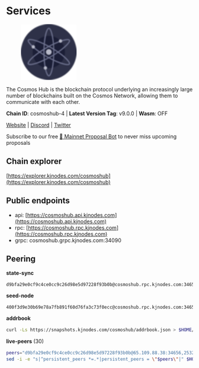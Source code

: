 # Services

<figure><img src="https://raw.githubusercontent.com/kj89/cosmos-images/main/logos/cosmoshub.png" width="150" alt=""><figcaption></figcaption></figure>

The Cosmos Hub is the blockchain protocol underlying an  increasingly large number of blockchains built on the  Cosmos Network, allowing them to communicate with each other.

**Chain ID**: cosmoshub-4 | **Latest Version Tag**: v9.0.0 | **Wasm**: OFF

[Website](https://hub.cosmos.network) | [Discord](https://discord.gg/cosmosnetwork) | [Twitter](https://twitter.com/cosmoshub)



Subscribe to our free [🤖 Mainnet Proposal Bot](https://t.me/kjnodes_proposal_bot) to never miss upcoming proposals


## Chain explorer
[https://explorer.kjnodes.com/cosmoshub](https://explorer.kjnodes.com/cosmoshub)

## Public endpoints

* api: [https://cosmoshub.api.kjnodes.com](https://cosmoshub.api.kjnodes.com)
* rpc: [https://cosmoshub.rpc.kjnodes.com](https://cosmoshub.rpc.kjnodes.com)
* grpc: cosmoshub.grpc.kjnodes.com:34090

## Peering

**state-sync**

```text
d9bfa29e0cf9c4ce0cc9c26d98e5d97228f93b0b@cosmoshub.rpc.kjnodes.com:34656
```

**seed-node**

```text
400f3d9e30b69e78a7fb891f60d76fa3c73f0ecc@cosmoshub.rpc.kjnodes.com:34659
```

**addrbook**
```bash
curl -Ls https://snapshots.kjnodes.com/cosmoshub/addrbook.json > $HOME/.gaia/config/addrbook.json
```

**live-peers** (30)
```bash
peers="d9bfa29e0cf9c4ce0cc9c26d98e5d97228f93b0b@65.109.88.38:34656,2532ad5b2f93fd521e97dbc3562db711df4bd763@65.109.88.70:26656,6ecca845883e9273062ee515d2657080e6539d9e@65.109.32.148:26726,c14d39422b5d70d9084d19d286c7427c0762cdfc@162.55.92.114:2010,b6b9bc1a0c18d12be759111bb3a0d9a8958120c7@57.128.20.184:26656,f05ddce65f1e75babe01d05fef1bce5d8ffe0972@54.177.181.170:26656,32bdba6ced12cdf2e534566e6c3d66ee2f7ef494@84.244.95.229:26656,d25bd1bea59f3a96bcb98b6da6f5cf874ac59179@54.236.120.119:26656,281cc57298f0ff485f8ea2d6c24091273fcea4f3@65.108.234.159:26656,0eeb20e044d632b279e67f2fe91f50e4fceab1fd@159.223.223.84:26656,89757803f40da51678451735445ad40d5b15e059@169.155.168.135:26656,e201612f93704b68dd618479d0ff7cc5dbfdcb2b@54.159.132.131:26656,fe21dd474640247888fc7c4dce82da8da08a8bfd@135.181.113.227:26656,36515aac2a928e227e7dc793a548b35b54bec974@45.63.82.80:26656,ee767901f4a7eaf44603ef0a5b6e5edac118ba1e@74.118.136.149:26656,82588f011491c6100d922d133f52fc23460b9231@95.216.230.145:26656,971ed177b284db42108187867cb8694df48ac742@95.217.205.41:26656,4ebf074e8b4a24438bd0bd503b62b4728dfb8eae@35.212.101.35:26656,1279eae188599463661c3e2b9ab492615a6d7079@65.108.235.32:2010,1da54d20c7339713f1d6d28dd2117087dd33d0ca@5.9.59.145:26656,ca5011c44fd74d95e7fca487c69e301df195750c@65.108.122.246:26726,5b143d463427d9ad0b621f97c0b8933643e293da@35.212.90.144:26656,e0ab6c5cc86959853f499236b8297344802ac5f4@5.161.139.201:26656,1cce99042f884d669e7287e3e362bff8e385c63e@46.4.79.183:26726,b858ca4f3fed2c36b949cf67188b126e2542a39a@135.181.215.115:26726,9c116194f25fd0d146019f171ef0f49904dcc586@167.86.98.230:26656,61afb0f37c02031f285f6b27ead2a3e7a97cc28a@35.212.34.104:26656,1997e68bf205bedeed0c4723786bf03464987dc1@77.87.108.21:26656,7abab0475a506ed3b9ab2ad40948bfe53b797e13@128.199.128.15:26090,b79e1d3a621bdafd3a8d9a49dff8f4737d0bedc9@52.203.105.100:26656"
sed -i -e "s|^persistent_peers *=.*|persistent_peers = \"$peers\"|" $HOME/.gaia/config/config.toml
```
